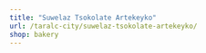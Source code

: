 ```yaml
---
title: "Suwelaz Tsokolate Artekeyko"
url: /taralc-city/suwelaz-tsokolate-artekeyko/
shop: bakery
---
```

